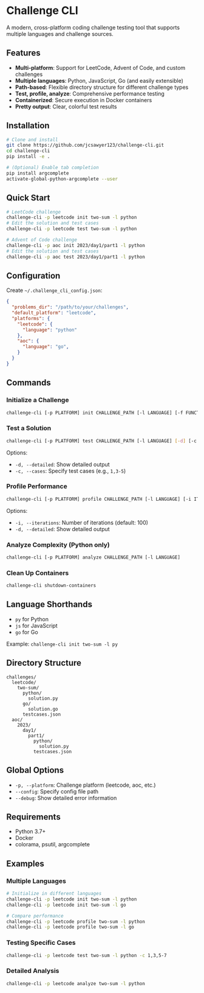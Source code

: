 # Challenge CLI

A modern, cross-platform coding challenge testing tool that supports multiple languages and challenge sources.

## Features

- **Multi-platform**: Support for LeetCode, Advent of Code, and custom challenges
- **Multiple languages**: Python, JavaScript, Go (and easily extensible)
- **Path-based**: Flexible directory structure for different challenge types
- **Test, profile, analyze**: Comprehensive performance testing
- **Containerized**: Secure execution in Docker containers
- **Pretty output**: Clear, colorful test results

## Installation

```sh
# Clone and install
git clone https://github.com/jcsawyer123/challenge-cli.git
cd challenge-cli
pip install -e .

# (Optional) Enable tab completion
pip install argcomplete
activate-global-python-argcomplete --user
```

## Quick Start

```sh
# LeetCode challenge
challenge-cli -p leetcode init two-sum -l python
# Edit the solution and test cases
challenge-cli -p leetcode test two-sum -l python

# Advent of Code challenge
challenge-cli -p aoc init 2023/day1/part1 -l python
# Edit the solution and test cases
challenge-cli -p aoc test 2023/day1/part1 -l python
```

## Configuration

Create `~/.challenge_cli_config.json`:

```json
{
  "problems_dir": "/path/to/your/challenges",
  "default_platform": "leetcode",
  "platforms": {
    "leetcode": {
      "language": "python"
    },
    "aoc": {
      "language": "go",
    }
  }
}
```

## Commands

### Initialize a Challenge

```sh
challenge-cli [-p PLATFORM] init CHALLENGE_PATH [-l LANGUAGE] [-f FUNCTION_NAME]
```

### Test a Solution

```sh
challenge-cli [-p PLATFORM] test CHALLENGE_PATH [-l LANGUAGE] [-d] [-c CASES]
```

Options:
- `-d, --detailed`: Show detailed output
- `-c, --cases`: Specify test cases (e.g., `1,3-5`)

### Profile Performance

```sh
challenge-cli [-p PLATFORM] profile CHALLENGE_PATH [-l LANGUAGE] [-i ITERATIONS]
```

Options:
- `-i, --iterations`: Number of iterations (default: 100)
- `-d, --detailed`: Show detailed output

### Analyze Complexity (Python only)

```sh
challenge-cli [-p PLATFORM] analyze CHALLENGE_PATH [-l LANGUAGE]
```

### Clean Up Containers

```sh
challenge-cli shutdown-containers
```

## Language Shorthands

- `py` for Python
- `js` for JavaScript
- `go` for Go

Example: `challenge-cli init two-sum -l py`

## Directory Structure

```
challenges/
  leetcode/
    two-sum/
      python/
        solution.py
      go/
        solution.go
      testcases.json
  aoc/
    2023/
      day1/
        part1/
          python/
            solution.py
          testcases.json
```

## Global Options

- `-p, --platform`: Challenge platform (leetcode, aoc, etc.)
- `--config`: Specify config file path
- `--debug`: Show detailed error information

## Requirements

- Python 3.7+
- Docker
- colorama, psutil, argcomplete

## Examples

### Multiple Languages

```sh
# Initialize in different languages
challenge-cli -p leetcode init two-sum -l python
challenge-cli -p leetcode init two-sum -l go

# Compare performance
challenge-cli -p leetcode profile two-sum -l python
challenge-cli -p leetcode profile two-sum -l go
```

### Testing Specific Cases

```sh
challenge-cli -p leetcode test two-sum -l python -c 1,3,5-7
```

### Detailed Analysis

```sh
challenge-cli -p leetcode analyze two-sum -l python
```